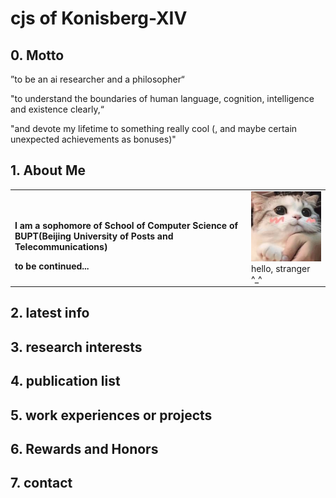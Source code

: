# cjs of Konisberg-XIV
## 0. Motto

”to be an ai researcher and a philosopher“

"to understand the boundaries of human language, cognition, intelligence and existence clearly,“ 

"and devote my lifetime to something really cool (, and maybe certain unexpected achievements as bonuses)"

## 1. About Me

<table border="0">
  <tr>
    <td width="75%">
      <h1></h1>
      <p><b>I am a sophomore of School of Computer Science of BUPT(Beijing University of Posts and Telecommunications)</b></p>
      <p><b>to be continued...</b></p>
    </td>
    <td width="25%">
      <img src="catttt.jpeg" width="100%">      hello, stranger ^_^
    </td>
  </tr>
</table>





## 2. latest info


## 3. research interests

## 4. publication list

## 5. work experiences or projects

## 6. Rewards and Honors

## 7. contact

